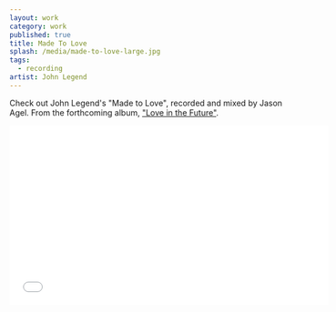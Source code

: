 ```yaml
---
layout: work
category: work
published: true
title: Made To Love
splash: /media/made-to-love-large.jpg
tags: 
  - recording
artist: John Legend
---
```


Check out John Legend's "Made to Love", recorded and mixed by Jason Agel.  From the forthcoming album, <a href="//www.johnlegend.com" target="_blank">"Love in the Future"</a>.

<iframe width="560" height="315" src="//www.youtube-nocookie.com/embed/nRpjsFcb2uo?rel=0" frameborder="0" allowfullscreen></iframe>